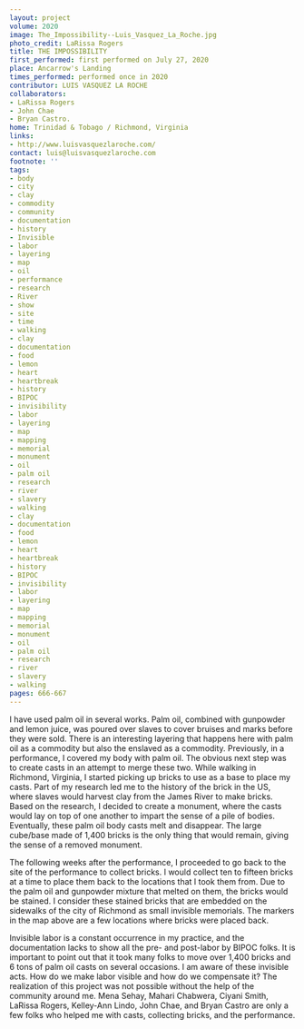```yaml
---
layout: project
volume: 2020
image: The_Impossibility--Luis_Vasquez_La_Roche.jpg
photo_credit: LaRissa Rogers
title: THE IMPOSSIBILITY
first_performed: first performed on July 27, 2020
place: Ancarrow's Landing
times_performed: performed once in 2020
contributor: LUIS VASQUEZ LA ROCHE
collaborators:
- LaRissa Rogers
- John Chae
- Bryan Castro.
home: Trinidad & Tobago / Richmond, Virginia
links:
- http://www.luisvasquezlaroche.com/
contact: luis@luisvasquezlaroche.com
footnote: ''
tags:
- body
- city
- clay
- commodity
- community
- documentation
- history
- Invisible
- labor
- layering
- map
- oil
- performance
- research
- River
- show
- site
- time
- walking
- clay
- documentation
- food
- lemon
- heart
- heartbreak
- history
- BIPOC
- invisibility
- labor
- layering
- map
- mapping
- memorial
- monument
- oil
- palm oil
- research
- river
- slavery
- walking
- clay
- documentation
- food
- lemon
- heart
- heartbreak
- history
- BIPOC
- invisibility
- labor
- layering
- map
- mapping
- memorial
- monument
- oil
- palm oil
- research
- river
- slavery
- walking
pages: 666-667
---
```


I have used palm oil in several works. Palm oil, combined with gunpowder and lemon juice, was poured over slaves to cover bruises and marks before they were sold. There is an interesting layering that happens here with palm oil as a commodity but also the enslaved as a commodity. Previously, in a performance, I covered my body with palm oil. The obvious next step was to create casts in an attempt to merge these two. While walking in Richmond, Virginia, I started picking up bricks to use as a base to place my casts. Part of my research led me to the history of the brick in the US, where slaves would harvest clay from the James River to make bricks. Based on the research, I decided to create a monument, where the casts would lay on top of one another to impart the sense of a pile of bodies. Eventually, these palm oil body casts melt and disappear. The large cube/base made of 1,400 bricks is the only thing that would remain, giving the sense of a removed monument.

The following weeks after the performance, I proceeded to go back to the site of the performance to collect bricks. I would collect ten to fifteen bricks at a time to place them back to the locations that I took them from. Due to the palm oil and gunpowder mixture that melted on them, the bricks would be stained. I consider these stained bricks that are embedded on the sidewalks of the city of Richmond as small invisible memorials. The markers in the map above are a few locations where bricks were placed back.

Invisible labor is a constant occurrence in my practice, and the documentation lacks to show all the pre- and post-labor by BIPOC folks. It is important to point out that it took many folks to move over 1,400 bricks and 6 tons of palm oil casts on several occasions. I am aware of these invisible acts. How do we make labor visible and how do we compensate it? The realization of this project was not possible without the help of the community around me. Mena Sehay, Mahari Chabwera, Ciyani Smith, LaRissa Rogers, Kelley-Ann Lindo, John Chae, and Bryan Castro are only a few folks who helped me with casts, collecting bricks, and the performance.